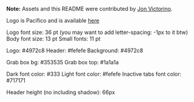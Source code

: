 __Note:__ Assets and this README were contributed by [Jon Victorino](http://jonvictorino.com/).

Logo is Pacifico and is available [here](http://www.google.com/webfonts/specimen/Pacifico)

Logo font size: 36 pt (you may want to add letter-spacing: -1px to it btw)
Body font size: 13 pt
Small fonts: 11 pt

Logo: #4972c8
Header: #fefefe
Background: #4972c8

Grab box bg: #353535
Grab box top: #1a1a1a

Dark font color: #333
Light font color: #fefefe
Inactive tabs font color: #717171

Header height (no including shadow): 66px
